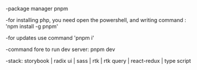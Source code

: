 -package manager pnpm

-for installing php, you need open the powershell, and writing command : 'npm install -g pnpm'

-for updates use command 'pnpm i'

-command fore to run dev server: pnpm dev

-stack: storybook | radix ui | sass | rtk | rtk query | react-redux | type script

